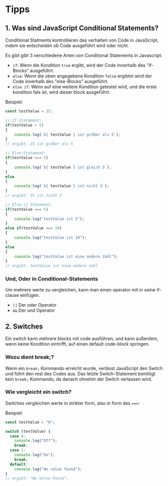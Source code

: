 # Tipps

## 1. Was sind JavaScript Conditional Statements?

Conditional Statments kontrollieren das verhalten von Code in JavaScript, indem sie entscheiden ob Code ausgeführt wird oder nicht.

Es gibt gibt 3 verschiedene Arten von Conditional Statements in Javascript:

- `if`: Wenn die Kondition `true` ergibt, wird der Code innerhalb des "if-Blocks" ausgeführt.
- `else`: Wenn die oben angegebene Kondition `false` ergibtm wird der Code innerhalb des "else-Blocks" ausgeführt.
- `else if`: Wenn auf eine weitere Kondition getestet wird, und die erste kondition fals ist, wird dieser block ausgeführt.

Beispiel:

```js
const testValue = 25;

// If-Statement:
if(testValue > 5)
{
    console.log(`${ testValue } ist größer als 5`);
}
// ergibt: 25 ist größer als 5

// Else-Statement:
if(testValue === 5)
{
    console.log(`${ testValue } ist gleich 5`);
}
else
{
    console.log(`${ testValue } ist nicht 5`);
}
// ergibt: 25 ist nicht 5

// Else-if Statement:
if(testValue === 5)
{
    console.log("testValue ist 5");
}
else if(testValue === 10)
{
    console.log("testValue ist 10");
}
else
{
    console.log("testValue ist eine andere Zahl");
}
// ergibt: testValue ist eine andere zahl
```

### Und, Oder in Conditional-Statements

Um mehrere werte zu vergleichen, kann man einen operator mit in seine if-clause einfügen.
- `||` Der oder Operator
- `&&` Der und Operator

## 2. Switches

Ein switch kann mehrere blocks mit code ausführen, und kann außerdem, wenn keine Kondition eintrifft, auf einen default code-block springen.

### Wozu dient break;?

Wenn ein `break;` Kommando erreicht wurde, verlässt JavaScript den Switch und führt den rest des Codes aus. Das letzte Switch-Statement benötigt kein `break;` Kommando, da danach ohnehin der Switch verlassen wird.

### Wie vergleicht ein switch?

Switches vergleichen werte in strikter form, also in form des `===`:

Beispiel:
```js
const testValue = "0";

switch (testValue) {
  case 0:
    console.log("Off");
    break;
  case 1:
    console.log("On");
    break;
  default:
    console.log("No value found");
}
// ergibt: "No Value Found";
```
